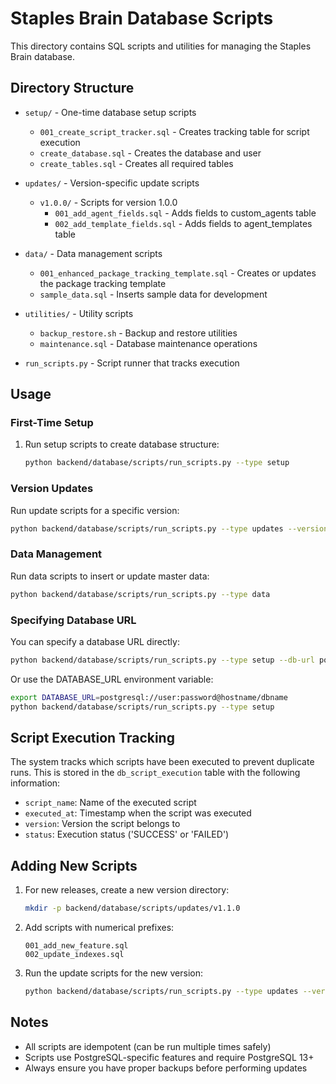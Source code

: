 # Staples Brain Database Scripts

This directory contains SQL scripts and utilities for managing the Staples Brain database.

## Directory Structure

- `setup/` - One-time database setup scripts
  - `001_create_script_tracker.sql` - Creates tracking table for script execution
  - `create_database.sql` - Creates the database and user
  - `create_tables.sql` - Creates all required tables

- `updates/` - Version-specific update scripts
  - `v1.0.0/` - Scripts for version 1.0.0
    - `001_add_agent_fields.sql` - Adds fields to custom_agents table
    - `002_add_template_fields.sql` - Adds fields to agent_templates table

- `data/` - Data management scripts
  - `001_enhanced_package_tracking_template.sql` - Creates or updates the package tracking template
  - `sample_data.sql` - Inserts sample data for development

- `utilities/` - Utility scripts
  - `backup_restore.sh` - Backup and restore utilities
  - `maintenance.sql` - Database maintenance operations

- `run_scripts.py` - Script runner that tracks execution

## Usage

### First-Time Setup

1. Run setup scripts to create database structure:
   ```bash
   python backend/database/scripts/run_scripts.py --type setup
   ```

### Version Updates

Run update scripts for a specific version:
```bash
python backend/database/scripts/run_scripts.py --type updates --version v1.0.0
```

### Data Management

Run data scripts to insert or update master data:
```bash
python backend/database/scripts/run_scripts.py --type data
```

### Specifying Database URL

You can specify a database URL directly:
```bash
python backend/database/scripts/run_scripts.py --type setup --db-url postgresql://user:password@hostname/dbname
```

Or use the DATABASE_URL environment variable:
```bash
export DATABASE_URL=postgresql://user:password@hostname/dbname
python backend/database/scripts/run_scripts.py --type setup
```

## Script Execution Tracking

The system tracks which scripts have been executed to prevent duplicate runs. This is stored in the `db_script_execution` table with the following information:

- `script_name`: Name of the executed script
- `executed_at`: Timestamp when the script was executed
- `version`: Version the script belongs to
- `status`: Execution status ('SUCCESS' or 'FAILED')

## Adding New Scripts

1. For new releases, create a new version directory:
   ```bash
   mkdir -p backend/database/scripts/updates/v1.1.0
   ```

2. Add scripts with numerical prefixes:
   ```
   001_add_new_feature.sql
   002_update_indexes.sql
   ```

3. Run the update scripts for the new version:
   ```bash
   python backend/database/scripts/run_scripts.py --type updates --version v1.1.0
   ```

## Notes

- All scripts are idempotent (can be run multiple times safely)
- Scripts use PostgreSQL-specific features and require PostgreSQL 13+
- Always ensure you have proper backups before performing updates